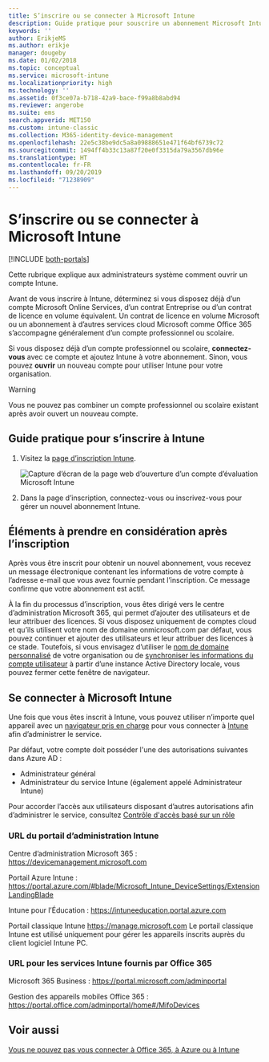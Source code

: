 ```yaml
---
title: S’inscrire ou se connecter à Microsoft Intune
description: Guide pratique pour souscrire un abonnement Microsoft Intune ou vous connecter et démarrer votre abonnement.
keywords: ''
author: ErikjeMS
ms.author: erikje
manager: dougeby
ms.date: 01/02/2018
ms.topic: conceptual
ms.service: microsoft-intune
ms.localizationpriority: high
ms.technology: ''
ms.assetid: 0f3ce07a-b718-42a9-bace-f99a8b8abd94
ms.reviewer: angerobe
ms.suite: ems
search.appverid: MET150
ms.custom: intune-classic
ms.collection: M365-identity-device-management
ms.openlocfilehash: 22e5c38be9dc5a8a09888651e471f64bf6739c72
ms.sourcegitcommit: 1494ff4b33c13a87f20e0f3315da79a3567db96e
ms.translationtype: HT
ms.contentlocale: fr-FR
ms.lasthandoff: 09/20/2019
ms.locfileid: "71238909"
---
```

# <a name="sign-up-or-sign-in-to-microsoft-intune"></a>S’inscrire ou se connecter à Microsoft Intune

[!INCLUDE [both-portals](./includes/note-for-both-portals.md)]

Cette rubrique explique aux administrateurs système comment ouvrir un compte Intune.

Avant de vous inscrire à Intune, déterminez si vous disposez déjà d’un compte Microsoft Online Services, d’un contrat Entreprise ou d’un contrat de licence en volume équivalent. Un contrat de licence en volume Microsoft ou un abonnement à d’autres services cloud Microsoft comme Office 365 s’accompagne généralement d’un compte professionnel ou scolaire.

Si vous disposez déjà d’un compte professionnel ou scolaire, **connectez-vous** avec ce compte et ajoutez Intune à votre abonnement. Sinon, vous pouvez **ouvrir** un nouveau compte pour utiliser Intune pour votre organisation.

>[!WARNING]
>Vous ne pouvez pas combiner un compte professionnel ou scolaire existant après avoir ouvert un nouveau compte.

## <a name="how-to-sign-up-for-intune"></a>Guide pratique pour s’inscrire à Intune

1. Visitez la [page d’inscription Intune](https://admin.microsoft.com/Signup/Signup.aspx?OfferId=40BE278A-DFD1-470a-9EF7-9F2596EA7FF9&dl=INTUNE_A&ali=1#0%20).

   ![Capture d’écran de la page web d’ouverture d’un compte d’évaluation Microsoft Intune](./media/account-sign-up-site.png)

2. Dans la page d’inscription, connectez-vous ou inscrivez-vous pour gérer un nouvel abonnement Intune.

## <a name="post-sign-up-considerations"></a>Éléments à prendre en considération après l’inscription
Après vous être inscrit pour obtenir un nouvel abonnement, vous recevez un message électronique contenant les informations de votre compte à l’adresse e-mail que vous avez fournie pendant l’inscription. Ce message confirme que votre abonnement est actif.

À la fin du processus d’inscription, vous êtes dirigé vers le centre d’administration Microsoft 365, qui permet d’ajouter des utilisateurs et de leur attribuer des licences. Si vous disposez uniquement de comptes cloud et qu’ils utilisent votre nom de domaine onmicrosoft.com par défaut, vous pouvez continuer et ajouter des utilisateurs et leur attribuer des licences à ce stade. Toutefois, si vous envisagez d’utiliser le [nom de domaine personnalisé](custom-domain-name-configure.md) de votre organisation ou de [synchroniser les informations du compte utilisateur](users-add.md#sync-active-directory-and-add-users-to-intune) à partir d’une instance Active Directory locale, vous pouvez fermer cette fenêtre de navigateur.

## <a name="sign-in-to-microsoft-intune"></a>Se connecter à Microsoft Intune
Une fois que vous êtes inscrit à Intune, vous pouvez utiliser n’importe quel appareil avec un [navigateur pris en charge](supported-devices-browsers.md#intune-supported-web-browsers) pour vous connecter à [Intune](https://go.microsoft.com/fwlink/?linkid=2090973) afin d’administrer le service.

Par défaut, votre compte doit posséder l'une des autorisations suivantes dans Azure AD :
- Administrateur général
- Administrateur du service Intune (également appelé Administrateur Intune)

Pour accorder l’accès aux utilisateurs disposant d’autres autorisations afin d’administrer le service, consultez [Contrôle d'accès basé sur un rôle](role-based-access-control.md)

### <a name="intune-admin-portal-url"></a>URL du portail d’administration Intune

Centre d’administration Microsoft 365 : https://devicemanagement.microsoft.com

Portail Azure Intune : https://portal.azure.com/#blade/Microsoft_Intune_DeviceSettings/ExtensionLandingBlade

Intune pour l’Éducation : https://intuneeducation.portal.azure.com

Portail classique Intune https://manage.microsoft.com Le portail classique Intune est utilisé uniquement pour gérer les appareils inscrits auprès du client logiciel Intune PC.

### <a name="urls-for-intune-services-provided-by-office-365"></a>URL pour les services Intune fournis par Office 365

Microsoft 365 Business : https://portal.microsoft.com/adminportal

Gestion des appareils mobiles Office 365 : https://portal.office.com/adminportal/home#/MifoDevices

## <a name="see-also"></a>Voir aussi
[Vous ne pouvez pas vous connecter à Office 365, à Azure ou à Intune](https://support.microsoft.com/help/2412085)
